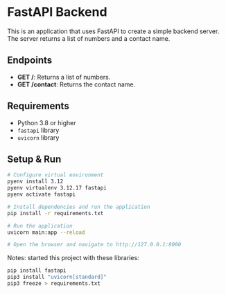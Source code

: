 # FastAPI Backend

This is an application that uses FastAPI to create a simple backend server. The server returns a list of numbers and a contact name.

## Endpoints

- **GET /**: Returns a list of numbers.
- **GET /contact**: Returns the contact name.

## Requirements

- Python 3.8 or higher
- `fastapi` library
- `uvicorn` library

## Setup & Run
```bash
# Configure virtual environment
pyenv install 3.12
pyenv virtualenv 3.12.17 fastapi
pyenv activate fastapi

# Install dependencies and run the application
pip install -r requirements.txt

# Run the application
uvicorn main:app --reload

# Open the browser and navigate to http://127.0.0.1:8000

```

Notes: started this project with these libraries:
```bash
pip install fastapi
pip3 install "uvicorn[standard]"
pip3 freeze > requirements.txt
```

